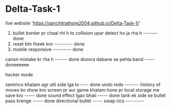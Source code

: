 ﻿# Delta-Task-1
 live website
 'https://sanchitrathore2004.github.io/Delta-Task-1/'



1. bullet border pr chaal rhi h to collision upar detect ho ja rha h ------- done
2. reset btn theek kro --------- done 
3. mobile responsive --------- done



canon mistake kr rha h   ------ done 
doosra dabane se pehla band ----- doneeeeee


hacker mode 

semirico khatam agr ulti side lga to ---- done
undo redo ------- 
history of moves ko show kro screen pr aur game khatam hone pr local storage me save kro   ----- done
sound effect lgao bhaii ----- done
tank ek side se bullet pass krenge ----- done
directional bullet ----- 
swap rico ---------